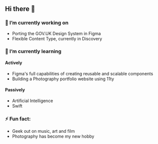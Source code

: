 ## Hi there 👋

<!--
**nnagewad/nnagewad** is a ✨ _special_ ✨ repository because its `README.md` (this file) appears on your GitHub profile.

Here are some ideas to get you started:

- 🔭 I’m currently working on ...
- 🌱 I’m currently learning ...
- 👯 I’m looking to collaborate on ...
- 🤔 I’m looking for help with ...
- 💬 Ask me about ...
- 📫 How to reach me: ...
- 😄 Pronouns: ...
- ⚡ Fun fact: ...
-->

### 🔭 I’m currently working on
- Porting the GOV.UK Design System in Figma
- Flexible Content Type, currently in Discovery

### 🌱 I’m currently learning
#### Actively
- Figma's full capabilities of creating reusable and scalable components
- Building a Photography portfolio website using 11ty
#### Passively
- Artificial Intelligence
- Swift

<!--
### 👯 I’m looking to collaborate on
- AI project

### 🤔 I’m looking for help with
- Developing an iOS app that involves Geofencing

### 💬 Ask me about
- How to make sense of Figma and porting over your Design System
- How to integrate your Medium posts onto your website
- The meaning of life
-->

### ⚡ Fun fact:
- Geek out on music, art and film
- Photography has become my new hobby
